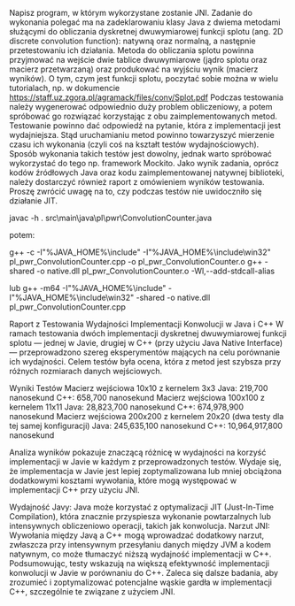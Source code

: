 Napisz program, w którym wykorzystane zostanie JNI. Zadanie do wykonania polegać ma na zadeklarowaniu klasy Java 
z dwiema metodami służącymi do obliczania dyskretnej dwuwymiarowej funkcji splotu (ang. 2D discrete convolution function): 
natywną oraz normalną, a następnie przetestowaniu ich działania.
Metoda do obliczania splotu powinna przyjmować na wejście dwie tablice dwuwymiarowe 
(jądro splotu oraz macierz przetwarzaną) oraz produkować na wyjściu wynik (macierz wyników). 
O tym, czym jest funkcji splotu, poczytać sobie można w wielu tutorialach, np. w dokumencie 
https://staff.uz.zgora.pl/agramack/files/conv/Splot.pdf
Podczas testowania należy wygenerować odpowiednio duży problem obliczeniowy, 
a potem spróbować go rozwiązać korzystając z obu zaimplementowanych metod. 
Testowanie powinno dać odpowiedź na pytanie, która z implementacji jest wydajniejsza. 
Stąd uruchamianiu metod powinno towarzyszyć mierzenie czasu ich wykonania (czyli coś na kształt testów wydajnościowych). 
Sposób wykonania takich testów jest dowolny, jednak warto spróbować wykorzystać do tego np. framework Mockito.
Jako wynik zadania, oprócz kodów źródłowych Java oraz kodu zaimplementowanej natywnej biblioteki, należy dostarczyć 
również raport z omówieniem wyników testowania. Proszę zwrócić uwagę na to, czy podczas testów nie uwidoczniło się działanie JIT.

javac -h . src\main\java\pl\pwr\ConvolutionCounter.java

potem:

g++ -c -I"%JAVA_HOME%\include" -I"%JAVA_HOME%\include\win32" pl_pwr_ConvolutionCounter.cpp -o pl_pwr_ConvolutionCounter.o
g++ -shared -o native.dll pl_pwr_ConvolutionCounter.o -Wl,--add-stdcall-alias

lub
g++ -m64 -I"%JAVA_HOME%\include" -I"%JAVA_HOME%\include\win32" -shared -o native.dll pl_pwr_ConvolutionCounter.cpp



Raport z Testowania Wydajności Implementacji Konwolucji w Java i C++
W ramach testowania dwóch implementacji dyskretnej dwuwymiarowej funkcji splotu — jednej w Javie, drugiej w C++ (przy użyciu Java Native Interface) — przeprowadzono szereg eksperymentów mających na celu porównanie ich wydajności. Celem testów była ocena, która z metod jest szybsza przy różnych rozmiarach danych wejściowych.

Wyniki Testów
Macierz wejściowa 10x10 z kernelem 3x3
Java: 219,700 nanosekund
C++: 658,700 nanosekund
Macierz wejściowa 100x100 z kernelem 11x11
Java: 28,823,700 nanosekund
C++: 674,978,900 nanosekund
Macierz wejściowa 200x200 z kernelem 20x20 (dwa testy dla tej samej konfiguracji)
Java: 245,635,100 nanosekund
C++: 10,964,917,800 nanosekund

Analiza wyników pokazuje znaczącą różnicę w wydajności na korzyść implementacji w Javie w każdym z przeprowadzonych testów. Wydaje się, że implementacja w Javie jest lepiej zoptymalizowana lub mniej obciążona dodatkowymi kosztami wywołania, które mogą występować w implementacji C++ przy użyciu JNI.

Wydajność Javy: Java może korzystać z optymalizacji JIT (Just-In-Time Compilation), która znacznie przyspiesza wykonanie powtarzalnych lub intensywnych obliczeniowo operacji, takich jak konwolucja.
Narzut JNI: Wywołania między Javą a C++ mogą wprowadzać dodatkowy narzut, zwłaszcza przy intensywnym przesyłaniu danych między JVM a kodem natywnym, co może tłumaczyć niższą wydajność implementacji w C++.
Podsumowując, testy wskazują na większą efektywność implementacji konwolucji w Javie w porównaniu do C++. Zaleca się dalsze badania, aby zrozumieć i zoptymalizować potencjalne wąskie gardła w implementacji C++, szczególnie te związane z użyciem JNI.